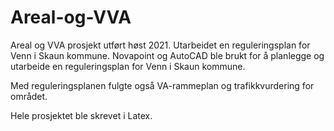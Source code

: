 # Areal-og-VVA
Areal og VVA prosjekt utført høst 2021. Utarbeidet en reguleringsplan for Venn i Skaun kommune.
Novapoint og AutoCAD ble brukt for å planlegge og utarbeide en reguleringsplan for Venn i Skaun kommune. 

Med reguleringsplanen fulgte også VA-rammeplan og trafikkvurdering for området.

Hele prosjektet ble skrevet i Latex.
